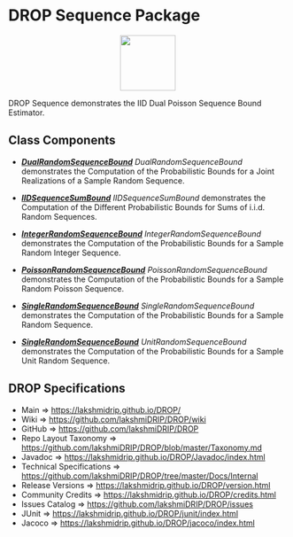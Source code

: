 # DROP Sequence Package

<p align="center"><img src="https://github.com/lakshmiDRIP/DROP/blob/master/DRIP_Logo.gif?raw=true" width="100"></p>

DROP Sequence demonstrates the IID Dual Poisson Sequence Bound Estimator.


## Class Components

 * [***DualRandomSequenceBound***](https://github.com/lakshmiDRIP/DROP/tree/master/src/main/java/org/drip/sample/sequence/DualRandomSequenceBound.java)
 <i>DualRandomSequenceBound</i> demonstrates the Computation of the Probabilistic Bounds for a Joint Realizations of a Sample Random Sequence.

 * [***IIDSequenceSumBound***](https://github.com/lakshmiDRIP/DROP/tree/master/src/main/java/org/drip/sample/sequence/IIDSequenceSumBound.java)
 <i>IIDSequenceSumBound</i> demonstrates the Computation of the Different Probabilistic Bounds for Sums of i.i.d. Random Sequences.

 * [***IntegerRandomSequenceBound***](https://github.com/lakshmiDRIP/DROP/tree/master/src/main/java/org/drip/sample/sequence/IntegerRandomSequenceBound.java)
 <i>IntegerRandomSequenceBound</i> demonstrates the Computation of the Probabilistic Bounds for a Sample Random Integer Sequence.

 * [***PoissonRandomSequenceBound***](https://github.com/lakshmiDRIP/DROP/tree/master/src/main/java/org/drip/sample/sequence/PoissonRandomSequenceBound.java)
 <i>PoissonRandomSequenceBound</i> demonstrates the Computation of the Probabilistic Bounds for a Sample Random Poisson Sequence.

 * [***SingleRandomSequenceBound***](https://github.com/lakshmiDRIP/DROP/tree/master/src/main/java/org/drip/sample/sequence/SingleRandomSequenceBound.java)
 <i>SingleRandomSequenceBound</i> demonstrates the Computation of the Probabilistic Bounds for a Sample Random Sequence.

 * [***SingleRandomSequenceBound***](https://github.com/lakshmiDRIP/DROP/tree/master/src/main/java/org/drip/sample/sequence/SingleRandomSequenceBound.java)
 <i>UnitRandomSequenceBound</i> demonstrates the Computation of the Probabilistic Bounds for a Sample Unit Random Sequence.


## DROP Specifications

 * Main                     => https://lakshmidrip.github.io/DROP/
 * Wiki                     => https://github.com/lakshmiDRIP/DROP/wiki
 * GitHub                   => https://github.com/lakshmiDRIP/DROP
 * Repo Layout Taxonomy     => https://github.com/lakshmiDRIP/DROP/blob/master/Taxonomy.md
 * Javadoc                  => https://lakshmidrip.github.io/DROP/Javadoc/index.html
 * Technical Specifications => https://github.com/lakshmiDRIP/DROP/tree/master/Docs/Internal
 * Release Versions         => https://lakshmidrip.github.io/DROP/version.html
 * Community Credits        => https://lakshmidrip.github.io/DROP/credits.html
 * Issues Catalog           => https://github.com/lakshmiDRIP/DROP/issues
 * JUnit                    => https://lakshmidrip.github.io/DROP/junit/index.html
 * Jacoco                   => https://lakshmidrip.github.io/DROP/jacoco/index.html
